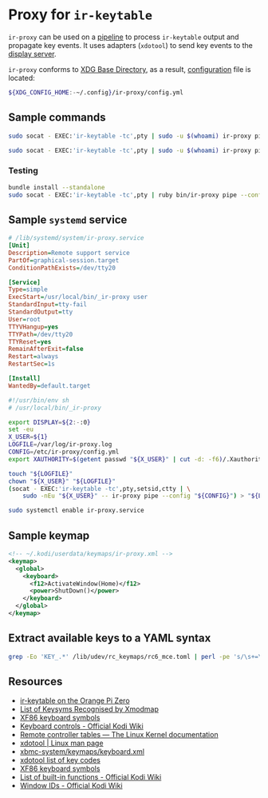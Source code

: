 <!-- ( vim: set fenc=utf-8 spell spl=en: ) -->

# Proxy for ``ir-keytable``

``ir-proxy`` can be used on a [pipeline][wikipedia:pipeline] to process
``ir-keytable`` output and propagate key events. It uses adapters
(``xdotool``) to send key events to the [display server][wikipedia:xorg].

``ir-proxy`` conforms to [XDG Base Directory][freedesktop:basedir-spec],
as a result, [configuration][file:config] file is located:

```sh
${XDG_CONFIG_HOME:-~/.config}/ir-proxy/config.yml
```

## Sample commands

```sh
sudo socat - EXEC:'ir-keytable -tc',pty | sudo -u $(whoami) ir-proxy pipe
```

```sh
sudo socat - EXEC:'ir-keytable -tc',pty | sudo -u $(whoami) ir-proxy pipe --config /etc/ir-proxy/config.yml
```

### Testing 

```sh
bundle install --standalone
sudo socat - EXEC:'ir-keytable -tc',pty | ruby bin/ir-proxy pipe --config config.sample.yml
```

## Sample ``systemd`` service

```ini
# /lib/systemd/system/ir-proxy.service
[Unit]
Description=Remote support service
PartOf=graphical-session.target
ConditionPathExists=/dev/tty20

[Service]
Type=simple
ExecStart=/usr/local/bin/_ir-proxy user
StandardInput=tty-fail
StandardOutput=tty
User=root
TTYVHangup=yes
TTYPath=/dev/tty20
TTYReset=yes
RemainAfterExit=false
Restart=always
RestartSec=1s

[Install]
WantedBy=default.target
```

```sh
#!/usr/bin/env sh
# /usr/local/bin/_ir-proxy

export DISPLAY=${2:-:0}
set -eu
X_USER=${1}
LOGFILE=/var/log/ir-proxy.log
CONFIG=/etc/ir-proxy/config.yml
export XAUTHORITY=$(getent passwd "${X_USER}" | cut -d: -f6)/.Xauthority

touch "${LOGFILE}"
chown "${X_USER}" "${LOGFILE}"
(socat - EXEC:'ir-keytable -tc',pty,setsid,ctty | \
    sudo -nEu "${X_USER}" -- ir-proxy pipe --config "${CONFIG}") > "${LOGFILE}" 2>&1
```

```sh
sudo systemctl enable ir-proxy.service
```

## Sample keymap

```xml
<!-- ~/.kodi/userdata/keymaps/ir-proxy.xml -->
<keymap>
  <global>
    <keyboard>
      <f12>ActivateWindow(Home)</f12>
      <power>ShutDown()</power>
    </keyboard>
  </global>
</keymap>
```

## Extract available keys to a YAML syntax

```sh
grep -Eo 'KEY_.*' /lib/udev/rc_keymaps/rc6_mce.toml | perl -pe 's/\s+=\s+/: /g' | perl -pe 's/:\s+"KEY_/: "/'
```

## Resources

* [ir-keytable on the Orange Pi Zero](https://www.sigmdel.ca/michel/ha/opi/ir_03_en.html)
* [List of Keysyms Recognised by Xmodmap](http://wiki.linuxquestions.org/wiki/List_of_Keysyms_Recognised_by_Xmodmap)
* [XF86 keyboard symbols](http://wiki.linuxquestions.org/wiki/XF86_keyboard_symbols)
* [Keyboard controls - Official Kodi Wiki][kodi.wiki/keyboard_controls]
* [Remote controller tables — The Linux Kernel documentation](https://www.kernel.org/doc/html/v4.14/media/uapi/rc/rc-tables.html)
* [xdotool | Linux man page](http://linuxcommandlibrary.com/man/xdotool.html)
* [xbmc-system/keymaps/keyboard.xml][xbmc/system/keymaps/keyboard]
* [xdotool list of key codes][wikis/xdotool-list-of-key-codes]
* [XF86 keyboard symbols][wikis/XF86_keyboard_symbols]
* [List of built-in functions - Official Kodi Wiki][kodi.wiki/built-in_functions]
* [Window IDs - Official Kodi Wiki][kodi.wiki/window_IDs]

<!-- hyeprlinks -->

[file:config]: ./samples/config/config.yml
[wikipedia:pipeline]: https://en.wikipedia.org/wiki/Pipeline_(Unix)
[wikipedia:xorg]: https://en.wikipedia.org/wiki/X.Org_Server
[freedesktop:basedir-spec]: https://specifications.freedesktop.org/basedir-spec/basedir-spec-latest.html
[xbmc/system/keymaps/keyboard]: https://fossies.org/linux/xbmc/system/keymaps/keyboard.xml
[wikis/xdotool-list-of-key-codes]: https://gitlab.com/cunidev/gestures/-/wikis/xdotool-list-of-key-codes
[wikis/XF86_keyboard_symbols]: https://wiki.linuxquestions.org/wiki/XF86_keyboard_symbols
[kodi.wiki/keyboard_controls]: https://kodi.wiki/view/Keyboard_controls
[kodi.wiki/built-in_functions]: https://kodi.wiki/view/List_of_built-in_functions
[kodi.wiki/window_IDs]: https://kodi.wiki/view/Window_IDs
